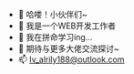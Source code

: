 - 👋 哈喽！小伙伴们~
- 👀 我是一个WEB开发工作者
- 🌱 我在拼命学习ing...
- 💞️ 期待与更多大佬交流探讨~
- 📫 Iv_alrily188@outlook.com

<!---
lvr1997/lvr1997 is a ✨ special ✨ repository because its `README.md` (this file) appears on your GitHub profile.
You can click the Preview link to take a look at your changes.
--->
